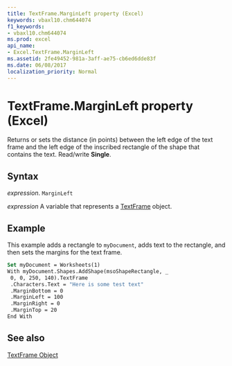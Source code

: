 ```yaml
---
title: TextFrame.MarginLeft property (Excel)
keywords: vbaxl10.chm644074
f1_keywords:
- vbaxl10.chm644074
ms.prod: excel
api_name:
- Excel.TextFrame.MarginLeft
ms.assetid: 2fe49452-981a-3aff-ae75-cb6ed6dde83f
ms.date: 06/08/2017
localization_priority: Normal
---
```



# TextFrame.MarginLeft property (Excel)

Returns or sets the distance (in points) between the left edge of the text frame and the left edge of the inscribed rectangle of the shape that contains the text. Read/write  **Single**.


## Syntax

_expression_. `MarginLeft`

_expression_ A variable that represents a [TextFrame](./Excel.TextFrame.md) object.


## Example

This example adds a rectangle to  `myDocument`, adds text to the rectangle, and then sets the margins for the text frame.


```vb
Set myDocument = Worksheets(1) 
With myDocument.Shapes.AddShape(msoShapeRectangle, _ 
 0, 0, 250, 140).TextFrame 
 .Characters.Text = "Here is some test text" 
 .MarginBottom = 0 
 .MarginLeft = 100 
 .MarginRight = 0 
 .MarginTop = 20 
End With
```


## See also


[TextFrame Object](Excel.TextFrame.md)


